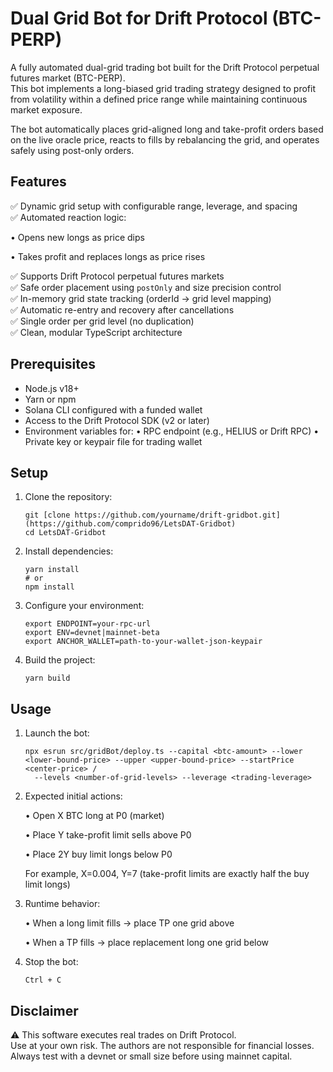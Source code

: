 # Dual Grid Bot for Drift Protocol (BTC-PERP)

A fully automated dual-grid trading bot built for the Drift Protocol perpetual futures market (BTC-PERP).  
This bot implements a long-biased grid trading strategy designed to profit from volatility within a defined price range while maintaining continuous market exposure.

The bot automatically places grid-aligned long and take-profit orders based on the live oracle price, reacts to fills by rebalancing the grid, and operates safely using post-only orders.

## Features

✅ Dynamic grid setup with configurable range, leverage, and spacing  
✅ Automated reaction logic:
   
   • Opens new longs as price dips  
   
   • Takes profit and replaces longs as price rises  

✅ Supports Drift Protocol perpetual futures markets  
✅ Safe order placement using `postOnly` and size precision control  
✅ In-memory grid state tracking (orderId → grid level mapping)  
✅ Automatic re-entry and recovery after cancellations  
✅ Single order per grid level (no duplication)  
✅ Clean, modular TypeScript architecture

## Prerequisites

- Node.js v18+  
- Yarn or npm  
- Solana CLI configured with a funded wallet  
- Access to the Drift Protocol SDK (v2 or later)
- Environment variables for:
  • RPC endpoint (e.g., HELIUS or Drift RPC)
  • Private key or keypair file for trading wallet

## Setup

1. Clone the repository:

   ```code
   git [clone https://github.com/yourname/drift-gridbot.git](https://github.com/comprido96/LetsDAT-Gridbot)
   cd LetsDAT-Gridbot
   ```

2. Install dependencies:

   ```code
   yarn install
   # or
   npm install
   ```

4. Configure your environment:

   ```code
   export ENDPOINT=your-rpc-url
   export ENV=devnet|mainnet-beta
   export ANCHOR_WALLET=path-to-your-wallet-json-keypair
   ```

5. Build the project:

   ```code
   yarn build
   ```

## Usage

1. Launch the bot:

   ```code
   npx esrun src/gridBot/deploy.ts --capital <btc-amount> --lower <lower-bound-price> --upper <upper-bound-price> --startPrice <center-price> /
     --levels <number-of-grid-levels> --leverage <trading-leverage>
   ```

3. Expected initial actions:

   • Open X BTC long at P0 (market)

   • Place Y take-profit limit sells above P0

   • Place 2Y buy limit longs below P0

   For example, X=0.004, Y=7 (take-profit limits are exactly half the buy limit longs)

5. Runtime behavior:

   • When a long limit fills → place TP one grid above

   • When a TP fills → place replacement long one grid below

7. Stop the bot:

   ```code
   Ctrl + C
   ```

## Disclaimer

⚠️ This software executes real trades on Drift Protocol.  
Use at your own risk. The authors are not responsible for financial losses.  
Always test with a devnet or small size before using mainnet capital.
